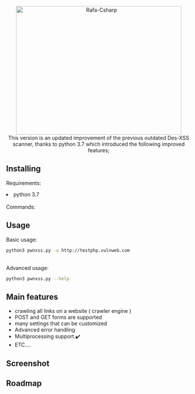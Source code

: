 <div align="center">
<img  align="center" alt="Rafa-Csharp" height="350" width="450" src="https://github.com/DESTHUbb/Des-xss-/assets/90658763/ae115237-2be2-4869-a4c2-5ea0e88ab525)">
 </div>

<div align="center">
This version is an updated improvement of the previous outdated Des-XSS scanner, thanks to python 3.7 which introduced the following improved features;
 <br/>
</div>

## Installing 

Requirements: <br/>

<li> python 3.7 </li>
<br/>
Commands:


## Usage
Basic usage:

```bash
python3 pwnxss.py -u http://testphp.vulnweb.com
```
<br/>
Advanced usage:

```bash
python3 pwnxss.py --help
```

## Main features

* crawling all links on a website ( crawler engine )
* POST and GET forms are supported
* many settings that can be customized
* Advanced error handling
* Multiprocessing support.✔️
* ETC....


## Screenshot

## Roadmap
